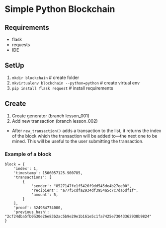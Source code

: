 # Simple Python Blockchain

## Requirements

- flask
- requests
- IDE

## SetUp

1. `mkdir blockchain` # create folder
2. `mkvirtualenv blockchain --python=python` # create virtual env 
3. `pip install flask request` # install requirements

## Create

1. Create generator (branch lesson_001)
2. Add new transaction (branch lesson_002)
- After `new_transaction()` adds a transaction to the list, it returns the index of the block which the transaction will be added to—the next one to be mined. This will be useful to the user submitting the transaction.




### Example of a block

```
block = {
    'index': 1,
    'timestamp': 1506057125.900785,
    'transactions': [
        {
            'sender': "8527147fe1f5426f9dd545de4b27ee00",
            'recipient': "a77f5cdfa2934df3954a5c7c7da5df1f",
            'amount': 5,
        }
    ],
    'proof': 324984774000,
    'previous_hash': "2cf24dba5fb0a30e26e83b2ac5b9e29e1b161e5c1fa7425e73043362938b9824"
}
```

